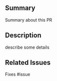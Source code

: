 ## Summary

Summary about this PR

## Description

describe some details

## Related Issues

Fixes #issue
